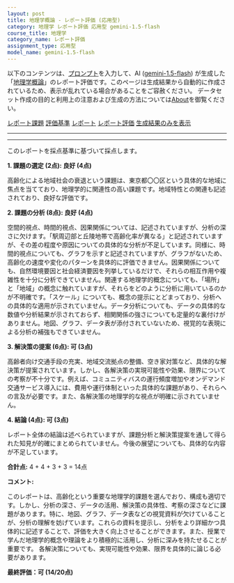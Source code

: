 ```yaml
---
layout: post
title: 地理学概論 - レポート評価 (応用型)
category: 地理学 レポート評価 応用型 gemini-1.5-flash
course_title: 地理学
category_name: レポート評価
assignment_type: 応用型
model_name: gemini-1.5-flash
---
```


以下のコンテンツは、[プロンプト](http://127.0.0.1:8000/generated/地理学/gemini-1.5-flash/prompt_レポート評価-応用型.md)を入力して、AI ([gemini-1.5-flash](contents/gemini-1.5-flash)) が生成した「[地理学概論](/contents/地理学/)」のレポート評価です。このページは生成結果から自動的に作成されているため、表示が乱れている場合があることをご容赦ください。
データセット作成の目的と利用上の注意および生成の方法については[About](/About)を御覧ください。

[レポート課題](../レポート課題-応用型)
[評価基準](../評価基準-応用型)
[レポート](../レポート-応用型)
[レポート評価](../レポート評価-応用型)
[生成結果のみを表示](http://127.0.0.1:8000/generated/地理学/gemini-1.5-flash/レポート評価-応用型.md)
  

***
***
  
このレポートを採点基準に基づいて採点します。

**1. 課題の選定 (2点): 良好 (4点)**

高齢化による地域社会の衰退という課題は、東京都〇〇区という具体的な地域に焦点を当てており、地理学的に関連性の高い課題です。地域特性との関連も記述されており、良好な評価です。


**2. 課題の分析 (8点): 良好 (4点)**

空間的視点、時間的視点、因果関係については、記述されていますが、分析の深さに欠けます。「駅周辺部と丘陵地帯で高齢化率が異なる」と記述されていますが、その差の程度や原因についての具体的な分析が不足しています。同様に、時間的視点についても、グラフを示すと記述されていますが、グラフがないため、高齢化の速度や変化のパターンを具体的に評価できません。因果関係についても、自然環境要因と社会経済要因を列挙しているだけで、それらの相互作用や複雑性を十分に分析できていません。関連する地理学的概念についても、「場所」と「地域」の概念に触れていますが、それらをどのように分析に用いているのかが不明確です。「スケール」についても、概念の提示にとどまっており、分析への具体的な適用が示されていません。データ分析についても、データの具体的な数値や分析結果が示されておらず、相関関係の強さについても定量的な裏付けがありません。地図、グラフ、データ表が添付されていないため、視覚的な表現による分析の補強もできていません。


**3. 解決策の提案 (6点): 可 (3点)**

高齢者向け交通手段の充実、地域交流拠点の整備、空き家対策など、具体的な解決策が提案されています。しかし、各解決策の実現可能性や効果、限界についての考察が不十分です。例えば、コミュニティバスの運行頻度増加やオンデマンド交通サービス導入には、費用や運行体制といった具体的な課題があり、それらへの言及が必要です。また、各解決策の地理学的な視点が明確に示されていません。


**4. 結論 (4点): 可 (3点)**

レポート全体の結論は述べられていますが、課題分析と解決策提案を通して得られた知見が的確にまとめられていません。今後の展望についても、具体的な内容が不足しています。


**合計点:** 4 + 4 + 3 + 3 = 14点


**コメント:**

このレポートは、高齢化という重要な地理学的課題を選んでおり、構成も適切です。しかし、分析の深さ、データの活用、解決策の具体性、考察の深さなどに課題があります。特に、地図、グラフ、データ表などの視覚資料が欠けていることが、分析の理解を妨げています。これらの資料を提示し、分析をより詳細かつ具体的に記述することで、評価を大きく向上させることができます。また、授業で学んだ地理学的概念や理論をより積極的に活用し、分析に深みを持たせることが重要です。  各解決策についても、実現可能性や効果、限界を具体的に論じる必要があります。


**最終評価：可 (14/20点)**
